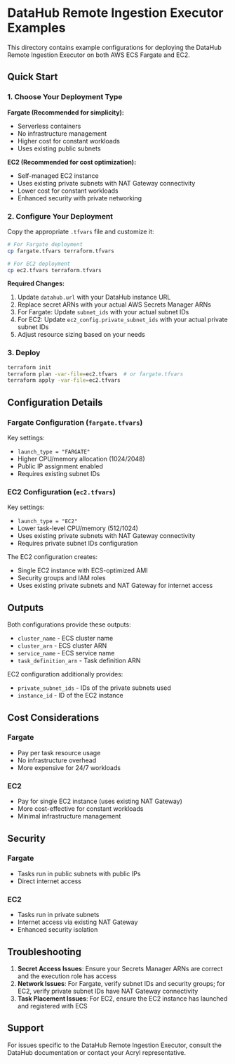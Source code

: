 # DataHub Remote Ingestion Executor Examples

This directory contains example configurations for deploying the DataHub Remote Ingestion Executor on both AWS ECS Fargate and EC2.

## Quick Start

### 1. Choose Your Deployment Type

**Fargate (Recommended for simplicity):**
- Serverless containers
- No infrastructure management
- Higher cost for constant workloads
- Uses existing public subnets

**EC2 (Recommended for cost optimization):**
- Self-managed EC2 instance
- Uses existing private subnets with NAT Gateway connectivity
- Lower cost for constant workloads
- Enhanced security with private networking

### 2. Configure Your Deployment

Copy the appropriate `.tfvars` file and customize it:

```bash
# For Fargate deployment
cp fargate.tfvars terraform.tfvars

# For EC2 deployment  
cp ec2.tfvars terraform.tfvars
```

**Required Changes:**
1. Update `datahub.url` with your DataHub instance URL
2. Replace secret ARNs with your actual AWS Secrets Manager ARNs
3. For Fargate: Update `subnet_ids` with your actual subnet IDs
4. For EC2: Update `ec2_config.private_subnet_ids` with your actual private subnet IDs
5. Adjust resource sizing based on your needs

### 3. Deploy

```bash
terraform init
terraform plan -var-file=ec2.tfvars  # or fargate.tfvars
terraform apply -var-file=ec2.tfvars
```

## Configuration Details

### Fargate Configuration (`fargate.tfvars`)

Key settings:
- `launch_type = "FARGATE"`
- Higher CPU/memory allocation (1024/2048)
- Public IP assignment enabled
- Requires existing subnet IDs

### EC2 Configuration (`ec2.tfvars`)

Key settings:
- `launch_type = "EC2"`
- Lower task-level CPU/memory (512/1024)
- Uses existing private subnets with NAT Gateway connectivity
- Requires private subnet IDs configuration

The EC2 configuration creates:
- Single EC2 instance with ECS-optimized AMI
- Security groups and IAM roles
- Uses existing private subnets and NAT Gateway for internet access

## Outputs

Both configurations provide these outputs:
- `cluster_name` - ECS cluster name
- `cluster_arn` - ECS cluster ARN
- `service_name` - ECS service name
- `task_definition_arn` - Task definition ARN

EC2 configuration additionally provides:
- `private_subnet_ids` - IDs of the private subnets used
- `instance_id` - ID of the EC2 instance

## Cost Considerations

### Fargate
- Pay per task resource usage
- No infrastructure overhead
- More expensive for 24/7 workloads

### EC2
- Pay for single EC2 instance (uses existing NAT Gateway)
- More cost-effective for constant workloads
- Minimal infrastructure management

## Security

### Fargate
- Tasks run in public subnets with public IPs
- Direct internet access

### EC2
- Tasks run in private subnets
- Internet access via existing NAT Gateway
- Enhanced security isolation

## Troubleshooting

1. **Secret Access Issues**: Ensure your Secrets Manager ARNs are correct and the execution role has access
2. **Network Issues**: For Fargate, verify subnet IDs and security groups; for EC2, verify private subnet IDs have NAT Gateway connectivity
3. **Task Placement Issues**: For EC2, ensure the EC2 instance has launched and registered with ECS

## Support

For issues specific to the DataHub Remote Ingestion Executor, consult the DataHub documentation or contact your Acryl representative.
